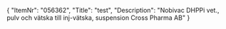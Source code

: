 {
  "ItemNr": "056362",
  "Title": "test",
  "Description": "Nobivac DHPPi vet., pulv och vätska till inj-vätska, suspension Cross Pharma AB"
}